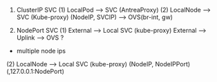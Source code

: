 1. ClusterIP SVC
(1) LocalPod --> SVC (AntreaProxy)
(2) LocalNode --> SVC (Kube-proxy)
(NodeIP, SVCIP) --> OVS(br-int, gw)

2. NodePort SVC
(1) External --> Local SVC (kube-proxy)
External --> Uplink --> OVS
?
- multiple node ips

(2) LocalNode --> Local SVC (kube-proxy)
(NodeIP, NodeIPPort)
(,127.0.0.1:NodePort)